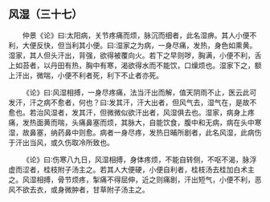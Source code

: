 ## 风湿（三十七）


&emsp;&emsp;仲景《论》曰∶太阳病，关节疼痛而烦，脉沉而细者，此名湿痹。其人小便不利，大便反快，但当利其小便。曰∶湿家之为病，一身尽痛，发热，身色如熏黄。湿家，其人但头汗出，背强，欲得被覆向火。若下之早则哕，胸满，小便不利，舌上如苔者，以丹田有热，胸中有寒，渴欲得水而不能饮，口燥烦也。湿家下之，额上汗出，微喘，小便不利者死，利下不止者亦死。

&emsp;&emsp;《论》曰∶风湿相搏，一身尽疼痛，法当汗出而解，值天阴雨不止，医云此可发汗，汗之病不愈者，何也？曰∶发其汗，汗大出者，但风气去，湿气在，是故不愈也。若治风湿者，发其汗，但微微似欲汗出者，风湿俱去也。湿家，病身上疼痛，发热面黄而喘，头痛鼻塞而烦，其脉大，自能饮食，腹中和无病，病在头中寒湿，故鼻塞，纳药鼻中则愈。病者一身尽疼，发热日晡所剧者，此名风湿，此病伤于汗出当风，或久伤取冷所致也。

&emsp;&emsp;《论》曰∶伤寒八九日，风湿相搏，身体疼烦，不能自转侧，不呕不渴，脉浮虚而涩者，桂枝附子汤主之。若其人大便硬，小便自利者，桂枝汤去桂加白术主之。风湿相搏，骨节烦疼，掣痛不得屈伸，近之则痛剧，汗出短气，小便不利，恶风不欲去衣，或身微肿者，甘草附子汤主之。

